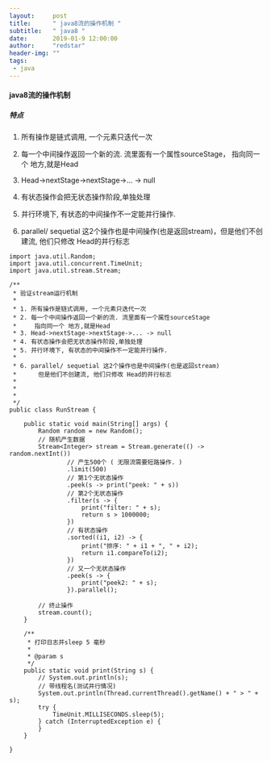 ```yaml
---
layout:     post
title:      " java8流的操作机制 "
subtitle:   " java8 "
date:       2019-01-9 12:00:00
author:     "redstar"
header-img: ""
tags:
 - java
---
```

 
 #### java8流的操作机制
 ##### 特点
  1. 所有操作是链式调用, 一个元素只迭代一次 
  2. 每一个中间操作返回一个新的流. 流里面有一个属性sourceStage， 指向同一个 地方,就是Head 
  3. Head->nextStage->nextStage->... -> null
  4. 有状态操作会把无状态操作阶段,单独处理
  5. 并行环境下, 有状态的中间操作不一定能并行操作.
  
  6. parallel/ sequetial 这2个操作也是中间操作(也是返回stream)，但是他们不创建流, 他们只修改 Head的并行标志
```
import java.util.Random;
import java.util.concurrent.TimeUnit;
import java.util.stream.Stream;

/**
 * 验证stream运行机制
 * 
 * 1. 所有操作是链式调用, 一个元素只迭代一次 
 * 2. 每一个中间操作返回一个新的流. 流里面有一个属性sourceStage 
 *     指向同一个 地方,就是Head 
 * 3. Head->nextStage->nextStage->... -> null
 * 4. 有状态操作会把无状态操作阶段,单独处理
 * 5. 并行环境下, 有状态的中间操作不一定能并行操作.
 * 
 * 6. parallel/ sequetial 这2个操作也是中间操作(也是返回stream)
 * 		但是他们不创建流, 他们只修改 Head的并行标志
 * 
 * 
 *
 */
public class RunStream {

	public static void main(String[] args) {
		Random random = new Random();
		// 随机产生数据
		Stream<Integer> stream = Stream.generate(() -> random.nextInt())
				// 产生500个 ( 无限流需要短路操作. )
				.limit(500)
				// 第1个无状态操作
				.peek(s -> print("peek: " + s))
				// 第2个无状态操作
				.filter(s -> {
					print("filter: " + s);
					return s > 1000000;
				})
				// 有状态操作
				.sorted((i1, i2) -> {
					print("排序: " + i1 + ", " + i2);
					return i1.compareTo(i2);
				})
				// 又一个无状态操作
				.peek(s -> {
					print("peek2: " + s);
				}).parallel();

		// 终止操作
		stream.count();
	}

	/**
	 * 打印日志并sleep 5 毫秒
	 * 
	 * @param s
	 */
	public static void print(String s) {
		// System.out.println(s);
		// 带线程名(测试并行情况)
		System.out.println(Thread.currentThread().getName() + " > " + s);
		try {
			TimeUnit.MILLISECONDS.sleep(5);
		} catch (InterruptedException e) {
		}
	}

}

```
